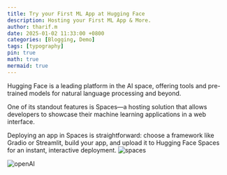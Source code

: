 ```yaml
---
title: Try your First ML App at Hugging Face
description: Hosting your First ML App & More.
author: tharif.m
date: 2025-01-02 11:33:00 +0800
categories: [Blogging, Demo]
tags: [typography]
pin: true
math: true
mermaid: true
---
```


Hugging Face is a leading platform in the AI space, offering tools and pre-trained models for natural language processing and beyond. 

One of its standout features is Spaces—a hosting solution that allows developers to showcase their machine learning applications in a web interface. 

Deploying an app in Spaces is straightforward: choose a framework like Gradio or Streamlit, build your app, and upload it to Hugging Face Spaces for an instant, interactive deployment.
![spaces](https://github.com/user-attachments/assets/058466dd-a4b1-4eb1-959e-a734813031b7)


![openAI](https://github.com/user-attachments/assets/1c23dbc5-9024-4ee4-9309-474f01c4b695)



